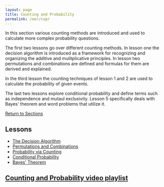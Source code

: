 ```yaml
---
layout: page
title: Counting and Probability 
permalink: /oer/copr
---
```



<p>
In this section various counting methods are introduced and used to calculate more complex probability questions.
</p>

<p>
The first two lessons go over different counting methods. 
In lesson one the decision algorithm is introduced as a framework for recognizing and organizing the additive and mulitplicative principles.
In lesson two permutations and combinations are defined and formulas for them are derived and explained.
</p>

<p>
In the third lesson the counting techniques of lesson 1 and 2 are used to calculate the probability of given events.
</p>

<p>
The last two lessons explore conditional probability and define terms such as independence and mutaul exclusivity.
Lesson 5 specifically deals with Bayes' theorem and word problems that utilize it.
</p>


<a href="/oer/#sections">
Return to Sections
</a>

<h2>
Lessons
</h2>
<ul>
  <li><a href="1">The Decision Algorithm</a></li>
  <li><a href="2">Permutations and Combinations</a></li>
  <li><a href="3">Probability via Counting</a></li>
  <li><a href="4">Conditional Probability</a></li>
  <li><a href="5">Bayes' Theorem</a></li>
</ul>

<h2>                                             
<a class="external" href="https://www.youtube.com/playlist?list=PL__PFqWLeiTSFxfxKpdxkU7jCZ7AMH23e">
Counting and Probability video playlist
</a>
</h2>

